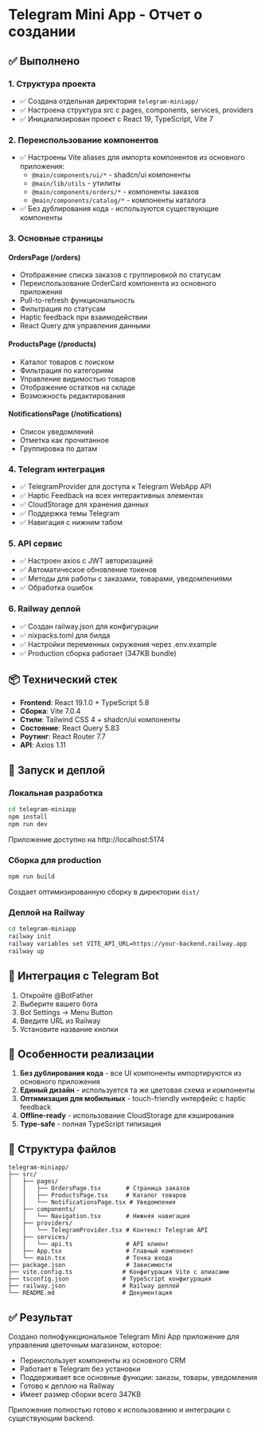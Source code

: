 # Telegram Mini App - Отчет о создании

## ✅ Выполнено

### 1. Структура проекта
- ✅ Создана отдельная директория `telegram-miniapp/`
- ✅ Настроена структура src с pages, components, services, providers
- ✅ Инициализирован проект с React 19, TypeScript, Vite 7

### 2. Переиспользование компонентов
- ✅ Настроены Vite aliases для импорта компонентов из основного приложения:
  - `@main/components/ui/*` - shadcn/ui компоненты
  - `@main/lib/utils` - утилиты
  - `@main/components/orders/*` - компоненты заказов
  - `@main/components/catalog/*` - компоненты каталога
- ✅ Без дублирования кода - используются существующие компоненты

### 3. Основные страницы

#### OrdersPage (/orders)
- Отображение списка заказов с группировкой по статусам
- Переиспользование OrderCard компонента из основного приложения
- Pull-to-refresh функциональность
- Фильтрация по статусам
- Haptic feedback при взаимодействии
- React Query для управления данными

#### ProductsPage (/products)
- Каталог товаров с поиском
- Фильтрация по категориям
- Управление видимостью товаров
- Отображение остатков на складе
- Возможность редактирования

#### NotificationsPage (/notifications)
- Список уведомлений
- Отметка как прочитанное
- Группировка по датам

### 4. Telegram интеграция
- ✅ TelegramProvider для доступа к Telegram WebApp API
- ✅ Haptic Feedback на всех интерактивных элементах
- ✅ CloudStorage для хранения данных
- ✅ Поддержка темы Telegram
- ✅ Навигация с нижним табом

### 5. API сервис
- ✅ Настроен axios с JWT авторизацией
- ✅ Автоматическое обновление токенов
- ✅ Методы для работы с заказами, товарами, уведомлениями
- ✅ Обработка ошибок

### 6. Railway деплой
- ✅ Создан railway.json для конфигурации
- ✅ nixpacks.toml для билда
- ✅ Настройки переменных окружения через .env.example
- ✅ Production сборка работает (347KB bundle)

## 📦 Технический стек

- **Frontend**: React 19.1.0 + TypeScript 5.8
- **Сборка**: Vite 7.0.4
- **Стили**: Tailwind CSS 4 + shadcn/ui компоненты
- **Состояние**: React Query 5.83
- **Роутинг**: React Router 7.7
- **API**: Axios 1.11

## 🚀 Запуск и деплой

### Локальная разработка
```bash
cd telegram-miniapp
npm install
npm run dev
```
Приложение доступно на http://localhost:5174

### Сборка для production
```bash
npm run build
```
Создает оптимизированную сборку в директории `dist/`

### Деплой на Railway
```bash
cd telegram-miniapp
railway init
railway variables set VITE_API_URL=https://your-backend.railway.app
railway up
```

## 📱 Интеграция с Telegram Bot

1. Откройте @BotFather
2. Выберите вашего бота
3. Bot Settings → Menu Button
4. Введите URL из Railway
5. Установите название кнопки

## 🎯 Особенности реализации

1. **Без дублирования кода** - все UI компоненты импортируются из основного приложения
2. **Единый дизайн** - используется та же цветовая схема и компоненты
3. **Оптимизация для мобильных** - touch-friendly интерфейс с haptic feedback
4. **Offline-ready** - использование CloudStorage для кэширования
5. **Type-safe** - полная TypeScript типизация

## 📝 Структура файлов

```
telegram-miniapp/
├── src/
│   ├── pages/
│   │   ├── OrdersPage.tsx       # Страница заказов
│   │   ├── ProductsPage.tsx     # Каталог товаров
│   │   └── NotificationsPage.tsx # Уведомления
│   ├── components/
│   │   └── Navigation.tsx       # Нижняя навигация
│   ├── providers/
│   │   └── TelegramProvider.tsx # Контекст Telegram API
│   ├── services/
│   │   └── api.ts               # API клиент
│   ├── App.tsx                  # Главный компонент
│   └── main.tsx                 # Точка входа
├── package.json                 # Зависимости
├── vite.config.ts              # Конфигурация Vite с алиасами
├── tsconfig.json               # TypeScript конфигурация
├── railway.json                # Railway деплой
└── README.md                   # Документация
```

## ✅ Результат

Создано полнофункциональное Telegram Mini App приложение для управления цветочным магазином, которое:
- Переиспользует компоненты из основного CRM
- Работает в Telegram без установки
- Поддерживает все основные функции: заказы, товары, уведомления
- Готово к деплою на Railway
- Имеет размер сборки всего 347KB

Приложение полностью готово к использованию и интеграции с существующим backend.